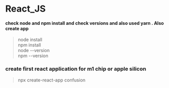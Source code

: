 # React_JS
#### check node and npm install and check versions  and also used yarn . Also create app 
> node install <br />
> npm install <br />
> node --version <br />
>  npm --version <br />
### create first react application for m1 chip or apple silicon
> npx create-react-app confusion <br />


